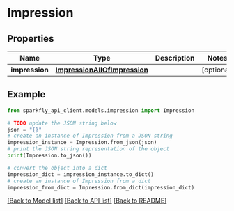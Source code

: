 # Impression


## Properties

Name | Type | Description | Notes
------------ | ------------- | ------------- | -------------
**impression** | [**ImpressionAllOfImpression**](ImpressionAllOfImpression.md) |  | [optional] 

## Example

```python
from sparkfly_api_client.models.impression import Impression

# TODO update the JSON string below
json = "{}"
# create an instance of Impression from a JSON string
impression_instance = Impression.from_json(json)
# print the JSON string representation of the object
print(Impression.to_json())

# convert the object into a dict
impression_dict = impression_instance.to_dict()
# create an instance of Impression from a dict
impression_from_dict = Impression.from_dict(impression_dict)
```
[[Back to Model list]](../README.md#documentation-for-models) [[Back to API list]](../README.md#documentation-for-api-endpoints) [[Back to README]](../README.md)


